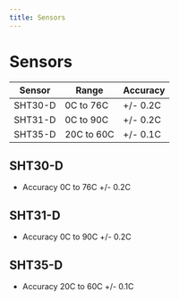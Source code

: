 ```yaml
---
title: Sensors
---
```


# Sensors
| Sensor |  Range      | Accuracy  |
|--------|-------------|-----------|
| SHT30-D | 0C to 76C  | +/- 0.2C  |
| SHT31-D | 0C to 90C  | +/- 0.2C  |
| SHT35-D | 20C to 60C | +/- 0.1C  |

## SHT30-D

* Accuracy 0C to 76C +/- 0.2C

## SHT31-D

* Accuracy 0C to 90C +/- 0.2C

## SHT35-D

* Accuracy 20C to 60C +/- 0.1C

